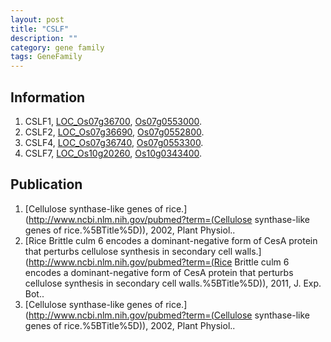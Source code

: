 ```yaml
---
layout: post
title: "CSLF"
description: ""
category: gene family
tags: GeneFamily
---
```


## Information
1. CSLF1, [LOC_Os07g36700](http://rice.plantbiology.msu.edu/cgi-bin/ORF_infopage.cgi?orf=LOC_Os07g36700), [Os07g0553000](http://rapdb.dna.affrc.go.jp/viewer/gbrowse_details/irgsp1?name=Os07g0553000).
2. CSLF2, [LOC_Os07g36690](http://rice.plantbiology.msu.edu/cgi-bin/ORF_infopage.cgi?orf=LOC_Os07g36690), [Os07g0552800](http://rapdb.dna.affrc.go.jp/viewer/gbrowse_details/irgsp1?name=Os07g0552800).
3. CSLF4, [LOC_Os07g36740](http://rice.plantbiology.msu.edu/cgi-bin/ORF_infopage.cgi?orf=LOC_Os07g36740), [Os07g0553300](http://rapdb.dna.affrc.go.jp/viewer/gbrowse_details/irgsp1?name=Os07g0553300).
4. CSLF7, [LOC_Os10g20260](http://rice.plantbiology.msu.edu/cgi-bin/ORF_infopage.cgi?orf=LOC_Os10g20260), [Os10g0343400](http://rapdb.dna.affrc.go.jp/viewer/gbrowse_details/irgsp1?name=Os10g0343400).

## Publication
1. [Cellulose synthase-like genes of rice.](http://www.ncbi.nlm.nih.gov/pubmed?term=(Cellulose synthase-like genes of rice.%5BTitle%5D)), 2002, Plant Physiol..
2. [Rice Brittle culm 6 encodes a dominant-negative form of CesA protein that perturbs cellulose synthesis in secondary cell walls.](http://www.ncbi.nlm.nih.gov/pubmed?term=(Rice Brittle culm 6 encodes a dominant-negative form of CesA protein that perturbs cellulose synthesis in secondary cell walls.%5BTitle%5D)), 2011, J. Exp. Bot..
3. [Cellulose synthase-like genes of rice.](http://www.ncbi.nlm.nih.gov/pubmed?term=(Cellulose synthase-like genes of rice.%5BTitle%5D)), 2002, Plant Physiol..


